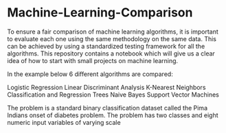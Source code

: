 # Machine-Learning-Comparison
To ensure a fair comparison of machine learning algorithms, it is important to evaluate each one using the same methodology on the same data. This can be achieved by using a standardized testing framework for all the algorithms.
This repository contains a notebook which will give us a clear idea of how to start with small projects on machine learning.

In the example below 6 different algorithms are compared:

Logistic Regression
Linear Discriminant Analysis
K-Nearest Neighbors
Classification and Regression Trees
Naive Bayes
Support Vector Machines

The problem is a standard binary classification dataset called the Pima Indians onset of diabetes problem. The problem has two classes and eight numeric input variables of varying scale
